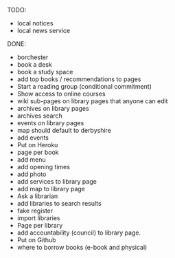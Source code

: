 TODO:


* local notices
* local news service

DONE:

* borchester
* book a desk
* book a study space
* add top books / recommendations to pages
* Start a reading group (conditional commitment)
* Show access to online courses
* wiki sub-pages on library pages that anyone can edit
* archives on library pages
* archives search
* events on library pages
* map should default to derbyshire
* add events
* Put on Heroku
* page per book
* add menu
* add opening times
* add photo
* add services to library page
* add map to library page
* Ask a librarian
* add libraries to search results
* fake register
* import libraries
* Page per library
* add accountability (council) to library page.
* Put on Github
* where to borrow books (e-book and physical) 